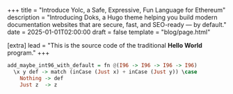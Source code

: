 +++
title = "Introduce Yolc, a Safe, Expressive, Fun Language for Ethereum"
description = "Introducing Doks, a Hugo theme helping you build modern documentation websites that are secure, fast, and SEO-ready — by default."
date = 2025-01-01T02:00:00
draft = false
template = "blog/page.html"

[extra]
lead = "This is the source code of the traditional <b>Hello World</b> program."
+++

```haskell
add_maybe_int96_with_default = fn @(I96 -> I96 -> I96 -> I96)
  \x y def -> match (inCase (Just x) + inCase (Just y)) \case
    Nothing -> def
    Just z  -> z
```
